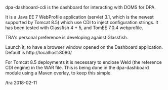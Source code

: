 dpa-dashboard-cdi is the dashboard for interacting with DOMS for DPA.

It is a Java EE 7 WebProfile application (servlet 3.1, which is the
newest supported by Tomcat 8.5) which use CDI to inject configuration
strings.  It has been tested with Glassfish 4 + 5, and TomEE 7.0.4
webprofile.  

TRA's personal preference is developing against Glassfish.

Launch it, to have a browser window opened on the Dashboard
application.  Default is http://localhost:8080/

For Tomcat 8.5 deployments it is necessary to enclose Weld (the
reference CDI engine) in the WAR file.  This is being done in the
dpa-dashboard module using a Maven overlay, to keep this simple.

/tra 2018-02-11

